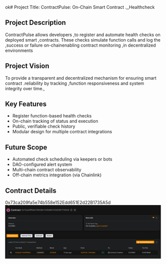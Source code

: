 ok# Project Title: ContractPulse: On-Chain Smart Contract .,,Healthcheck 

## Project Description

ContractPulse  allows developers ,to register and automate health checks on deployed smart ,contracts. These checks simulate function calls and log the  ,success or failure on-chainenabling contract monitoring ,in decentralized environments
 
## Project Vision 
 
To provide a transparent and decentralized mechanism for ensuring smart contract .reliability by tracking ,function responsiveness and system integrity over time.,

## Key Features

- Register function-based health checks
- On-chain tracking of status and execution
- Public, verifiable check history
- Modular design for multiple contract  integrations

## Future Scope

- Automated check scheduling via keepers or bots
- DAO-configured alert system
- Multi-chain contract observability 
- Off-chain metrics integration (via Chainlink)

## Contract Details
0x73ca209fa5e74b558e152Edd651E2d22B1735A5d
![alt text](image.png)
